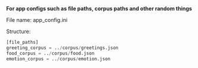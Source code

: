 **For app configs such as file paths, corpus paths and other random things**

File name: app_config.ini
 
Structure:

```python
[file_paths]
greeting_corpus = ../corpus/greetings.json
food_corpus = ../corpus/food.json
emotion_corpus = ../corpus/emotion.json
```
